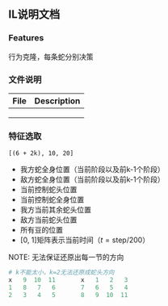 ## IL说明文档

### Features

行为克隆，每条蛇分别决策



### 文件说明

| File | Description |
| ---- | ----------- |
|      |             |
|      |             |
|      |             |



### 特征选取

`[(6 + 2k), 10, 20]`

- 我方蛇全身位置（当前阶段以及前k-1个阶段）
- 敌方蛇全身位置（当前阶段以及前k-1个阶段）
- 当前控制蛇头位置
- 当前控制蛇全身位置
- 我方当前其余蛇头位置
- 敌方当前蛇头位置
- 所有豆的位置
- [0, 1]矩阵表示当前时间（$t=\text{step}/200$）

NOTE: 无法保证还原出每一节的方向

```python
# k不能太小，k=2无法还原成蛇头方向
x   9  10  11		x   1   2   3
1   8   7   6		7   6   5   4	
2   3   4   5		8   9  10  11
```


